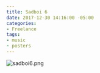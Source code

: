 ```yaml
---
title: Sadboi 6
date: 2017-12-30 14:16:00 -05:00
categories:
- Freelance
tags:
- music
- posters
---
```


![sadboi6.png](/uploads/sadboi6.png)